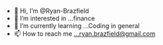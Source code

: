 - 👋 Hi, I’m @Ryan-Brazfield
- 👀 I’m interested in ...finance
- 🌱 I’m currently learning ...Coding in general
- 📫 How to reach me ...ryan.brazfield@gmail.com

<!---
Ryan-Brazfield/Ryan-Brazfield is a ✨ special ✨ repository because its `README.md` (this file) appears on your GitHub profile.
You can click the Preview link to take a look at your changes.
--->
